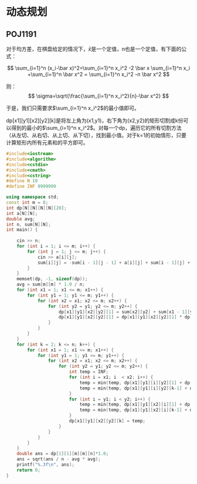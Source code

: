 # 动态规划
## POJ1191

对于均方差，在棋盘给定的情况下，$\bar x$是一个定值，n也是一个定值，有下面的公式：

$$
\sum_{i=1}^n (x_i-\bar x)^2=\sum_{i=1}^n x_i^2 -2 \bar x \sum_{i=1}^n x_i +\sum_{i=1}^n \bar x^2 = \sum_{i=1}^n x_i^2 -n \bar x^2
$$

则：
$$
\sigma=\sqrt{\frac{\sum_{i=1}^n x_i^2}{n}-\bar x^2}
$$

于是，我们只需要求$\sum_{i=1}^n x_i^2$的最小值即可。

dp[x1][y1][x2][y2][k]是将左上角为(x1,y1)，右下角为(x2,y2)的矩形切割成k份可以得到的最小的$\sum_{i=1}^n x_i^2$。对每一个dp，遍历它的所有切割方法（从左切、从右切、从上切、从下切），找到最小值。对于k=1的初始情形，只要计算矩形内所有元素和的平方即可。
```cpp
#include<iostream>
#include<algorithm>
#include<cstdio>
#include<cmath>
#include<cstring>
#define N 10
#define INF 9999999

using namespace std;
const int m = 8;
int dp[N][N][N][N][20];
int a[N][N];
double avg;
int n, sum[N][N];
int main() {
	
	cin >> n;
	for (int i = 1; i <= m; i++) {
		for (int j = 1; j <= m; j++) {
			cin >> a[i][j];
			sum[i][j] = -sum[i - 1][j - 1] + a[i][j] + sum[i - 1][j] + sum[i][j - 1];
		}
	}
	memset(dp, -1, sizeof(dp));
	avg = sum[m][m] * 1.0 / n;
	for (int x1 = 1; x1 <= m; x1++) {
		for (int y1 = 1; y1 <= m; y1++) {
			for (int x2 = x1; x2 <= m; x2++) {
				for (int y2 = y1; y2 <= m; y2++) {
					dp[x1][y1][x2][y2][1] = sum[x2][y2] + sum[x1 - 1][y1 - 1] - sum[x1 - 1][y2] - sum[x2][y1 - 1];
					dp[x1][y1][x2][y2][1] = dp[x1][y1][x2][y2][1] * dp[x1][y1][x2][y2][1];
				}
			}
		}
	}
	for (int k = 2; k <= n; k++) {
		for (int x1 = 1; x1 <= m; x1++) {
			for (int y1 = 1; y1 <= m; y1++) {
				for (int x2 = x1; x2 <= m; x2++) {
					for (int y2 = y1; y2 <= m; y2++) {
						int temp = INF;
						for (int i = x1; i  < x2; i++) {
							temp = min(temp, dp[x1][y1][i][y2][1] + dp[i + 1][y1][x2][y2][k - 1]);
							temp = min(temp, dp[x1][y1][i][y2][k-1] + dp[i + 1][y1][x2][y2][1]);
						}
						for (int i = y1; i < y2; i++) {
							temp = min(temp, dp[x1][y1][x2][i][1] + dp[x1][i + 1][x2][y2][k - 1]);
							temp = min(temp, dp[x1][y1][x2][i][k-1] + dp[x1][i + 1][x2][y2][1]);
						}
						dp[x1][y1][x2][y2][k] = temp;
					}
				}
			}
		}
	}
	double ans = dp[1][1][m][m][n]*1.0;
	ans = sqrt(ans / n - avg * avg);
	printf("%.3f\n", ans);
	return 0;
}
```